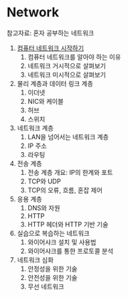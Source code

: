 # Network

참고자료: 혼자 공부하는 네트워크

1. [컴퓨터 네트워크 시작하기](./컴퓨터%20네트워크%20시작하기.md)
    1. 컴퓨터 네트워크를 알아야 하는 이유
    2. 네트워크 거시적으로 살펴보기
    3. 네트워크 미시적으로 살펴보기
2. 물리 계층과 데이터 링크 계층
    1. 이더넷
    2. NIC와 케이블
    3. 허브
    4. 스위치
3. 네트워크 계층
    1. LAN을 넘어서는 네트워크 계층
    2. IP 주소
    3. 라우팅
4. 전송 계층
    1. 전송 계층 개요: IP의 한계와 포트
    2. TCP와 UDP
    3. TCP의 오류, 흐름, 혼잡 제어
5. 응용 계층
    1. DNS와 자원
    2. HTTP
    3. HTTP 헤더와 HTTP 기반 기술
6. 실습으로 복습하는 네트워크
    1. 와이어샤크 설치 및 사용법
    2. 와이어샤크를 통한 프로토콜 분석
7. 네트워크 심화
    1. 안정성을 위한 기술
    2. 안전성을 위한 기술
    3. 무선 네트워크

